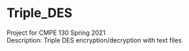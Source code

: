 # Triple_DES
Project for CMPE 130 Spring 2021  <br />
Description: Triple DES encryption/decryption with text files <br />
